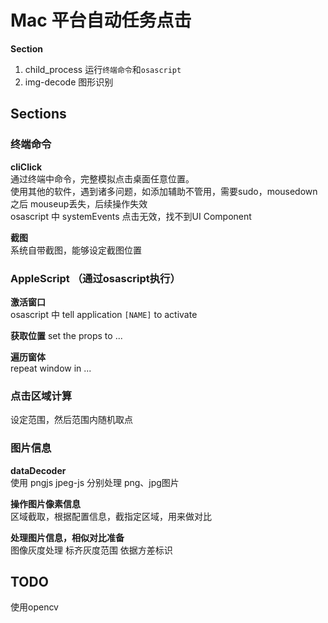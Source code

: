 # Mac 平台自动任务点击

**Section** 
1. child_process 运行`终端命令`和`osascript`
2. img-decode 图形识别


## Sections

### 终端命令  

**cliClick**  
通过终端中命令，完整模拟点击桌面任意位置。  
使用其他的软件，遇到诸多问题，如添加辅助不管用，需要sudo，mousedown 之后 mouseup丢失，后续操作失效    
osascript 中 systemEvents 点击无效，找不到UI Component

**截图**  
系统自带截图，能够设定截图位置

### AppleScript （通过osascript执行）

**激活窗口**  
osascript 中 tell application `[NAME]` to activate  

**获取位置**
set the props to ... 

**遍历窗体**  
repeat window in ...

### 点击区域计算  

设定范围，然后范围内随机取点

### 图片信息

**dataDecoder**  
使用 pngjs jpeg-js 分别处理 png、jpg图片

**操作图片像素信息**  
区域截取，根据配置信息，截指定区域，用来做对比

**处理图片信息，相似对比准备**  
图像灰度处理
标齐灰度范围
依据方差标识

## TODO  

使用opencv
